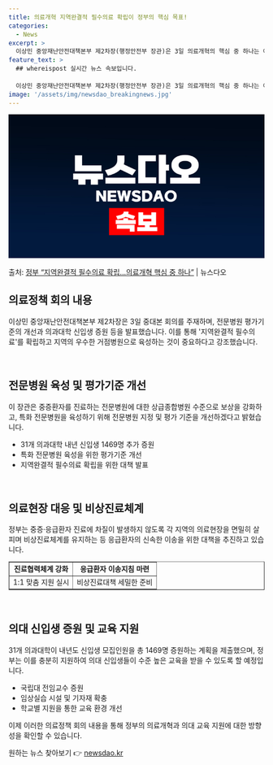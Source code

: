 ```yaml
---
title: 의료개혁 지역완결적 필수의료 확립이 정부의 핵심 목표!
categories:
  - News
excerpt: >
  이상민 중앙재난안전대책본부 제2차장(행정안전부 장관)은 3일 의료개혁의 핵심 중 하나는 어느 지역에서나 필요…
feature_text: >
  ## whereispost 실시간 뉴스 속보입니다.

  이상민 중앙재난안전대책본부 제2차장(행정안전부 장관)은 3일 의료개혁의 핵심 중 하나는 어느 지역에서나 필요…
image: '/assets/img/newsdao_breakingnews.jpg'
---
```


![뉴스다오 속보](/assets/img/newsdao_breakingnews.jpg)

<p>출처: <a href="https://newsdao.kr/3733" rel="dofollow">정부 “지역완결적 필수의료 확립…의료개혁 핵심 중 하나”</a> | 뉴스다오</p>

<h2 data-ke-size="size26">의료정책 회의 내용</h2>
이상민 중앙재난안전대책본부 제2차장은 3일 중대본 회의를 주재하며, 전문병원 평가기준의 개선과 의과대학 신입생 증원 등을 발표했습니다. 이를 통해 '지역완결적 필수의료'를 확립하고 지역의 우수한 거점병원으로 육성하는 것이 중요하다고 강조했습니다.

<p data-ke-size="size16">&nbsp;</p>

<h2 data-ke-size="size26">전문병원 육성 및 평가기준 개선</h2>
이 장관은 중증환자를 진료하는 전문병원에 대한 상급종합병원 수준으로 보상을 강화하고, 특화 전문병원을 육성하기 위해 전문병원 지정 및 평가 기준을 개선하겠다고 밝혔습니다.

<ul>
  <li>31개 의과대학 내년 신입생 1469명 추가 증원</li>
  <li>특화 전문병원 육성을 위한 평가기준 개선</li>
  <li>지역완결적 필수의료 확립을 위한 대책 발표</li>
</ul>

<p data-ke-size="size16">&nbsp;</p>

<h2 data-ke-size="size26">의료현장 대응 및 비상진료체계</h2>
정부는 중증·응급환자 진료에 차질이 발생하지 않도록 각 지역의 의료현장을 면밀히 살피며 비상진료체계를 유지하는 등 응급환자의 신속한 이송을 위한 대책을 추진하고 있습니다.

<table style="width: 100%;" border="1">
<tbody>
<tr>
<td style="text-align: center; height: 17px;"><b>진료협력체계 강화</b></td>
<td style="text-align: center; height: 17px;"><b>응급환자 이송지침 마련</b></td>
</tr>
<tr>
<td style="text-align: center; height: 17px;">1:1 맞춤 지원 실시</td>
<td style="text-align: center; height: 17px;">비상진료대책 세밀한 준비</td>
</tr>
</tbody>
</table>

<p data-ke-size="size16">&nbsp;</p>

<h2 data-ke-size="size26">의대 신입생 증원 및 교육 지원</h2>
31개 의과대학이 내년도 신입생 모집인원을 총 1469명 증원하는 계획을 제출했으며, 정부는 이를 충분히 지원하여 의대 신입생들이 수준 높은 교육을 받을 수 있도록 할 예정입니다.

<ul>
  <li>국립대 전임교수 증원</li>
  <li>임상실습 시설 및 기자재 확충</li>
  <li>학교별 지원을 통한 교육 환경 개선</li>
</ul>

이제 이러한 의료정책 회의 내용을 통해 정부의 의료개혁과 의대 교육 지원에 대한 방향성을 확인할 수 있습니다. 

원하는 뉴스 찾아보기 👉 <a href="https://newsdao.kr" rel="dofollow">newsdao.kr</a>



